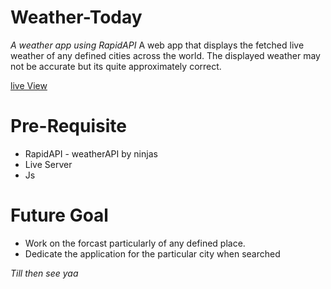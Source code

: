 # Weather-Today

_A weather app using RapidAPI_
A web app that displays the fetched live weather of any defined cities across the world. The displayed weather may not be accurate but its quite approximately correct.

[live View](https://weather-today-production.up.railway.app/)

# Pre-Requisite
* RapidAPI - weatherAPI by ninjas
* Live Server
* Js

# Future Goal
* Work on the forcast particularly of any defined place.
* Dedicate the application for the particular city when searched

_Till then see yaa_


